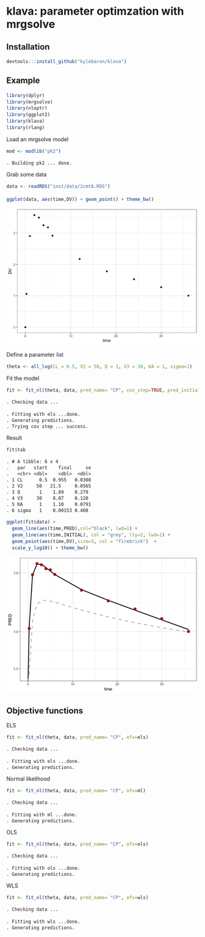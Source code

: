 klava: parameter optimzation with mrgsolve
================

## Installation

``` r
devtools:::install_github("kylebaron/klava")
```

## Example

``` r
library(dplyr)
library(mrgsolve)
library(nloptr)
library(ggplot2)
library(klava)
library(rlang)
```

Load an mrgsolve model

``` r
mod <- modlib("pk2")
```

    . Building pk2 ... done.

Grab some data

``` r
data <- readRDS("inst/data/2cmtA.RDS")

ggplot(data, aes(time,DV)) + geom_point() + theme_bw()
```

![](img/README-unnamed-chunk-6-1.png)<!-- -->

Define a parameter list

``` r
theta <- all_log(CL = 0.5, V2 = 50, Q = 1, V3 = 30, KA = 1, sigma=1)
```

Fit the
model

``` r
fit <- fit_nl(theta, data, pred_name= "CP", cov_step=TRUE, pred_initial=TRUE)
```

    . Checking data ...

    . Fitting with els ...done.
    . Generating predictions.
    . Trying cov step ... success.

Result

``` r
fit$tab
```

    . # A tibble: 6 x 4
    .   par   start    final     se
    .   <chr> <dbl>    <dbl>  <dbl>
    . 1 CL      0.5  0.955   0.0308
    . 2 V2     50   21.5     0.0565
    . 3 Q       1    1.89    0.279 
    . 4 V3     30    8.87    0.120 
    . 5 KA      1    1.10    0.0791
    . 6 sigma   1    0.00153 0.408

``` r
ggplot(fit$data) + 
  geom_line(aes(time,PRED),col="black", lwd=1) +
  geom_line(aes(time,INITIAL), col = "grey", lty=2, lwd=1) + 
  geom_point(aes(time,DV),size=3, col = "firebrick")  + 
  scale_y_log10() + theme_bw()
```

![](img/README-unnamed-chunk-10-1.png)<!-- -->

## Objective functions

ELS

``` r
fit <- fit_nl(theta, data, pred_name= "CP", ofv=els)
```

    . Checking data ...

    . Fitting with els ...done.
    . Generating predictions.

Normal likelihood

``` r
fit <- fit_nl(theta, data, pred_name= "CP", ofv=ml)
```

    . Checking data ...

    . Fitting with ml ...done.
    . Generating predictions.

OLS

``` r
fit <- fit_nl(theta, data, pred_name= "CP", ofv=ols)
```

    . Checking data ...

    . Fitting with ols ...done.
    . Generating predictions.

WLS

``` r
fit <- fit_nl(theta, data, pred_name= "CP", ofv=wls)
```

    . Checking data ...

    . Fitting with wls ...done.
    . Generating predictions.
